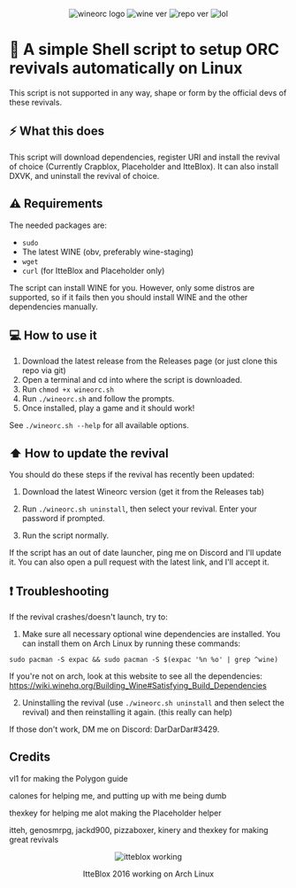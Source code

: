 <div align="center" class="tip" markdown="1" style>

![wineorc logo](https://raw.githubusercontent.com/DarDarDoor/Wineorc/main/photos/Wineorclogo.png)
![wine ver](https://img.shields.io/badge/wine-7.20-red) ![repo ver](https://img.shields.io/badge/Current%20version-2.6-success) ![lol](https://img.shields.io/badge/Pretty-cool-informational)
</div>

# 🍷 A simple Shell script to setup ORC revivals automatically on Linux

This script is not supported in any way, shape or form by the official devs of these revivals.

## ⚡ What this does
This script will download dependencies, register URI and install the revival of choice (Currently Crapblox, Placeholder and ItteBlox). It can also install DXVK, and uninstall the revival of choice.

## ⚠️ Requirements
The needed packages are:
- `sudo`
- The latest WINE (obv, preferably wine-staging)
- `wget`
- `curl` (for ItteBlox and Placeholder only)

The script can install WINE for you. However, only some distros are supported, so if it fails then you should install WINE and the other dependencies manually.

## 💻 How to use it

1. Download the latest release from the Releases page (or just clone this repo via git)
2. Open a terminal and cd into where the script is downloaded.
3. Run `chmod +x wineorc.sh`
4. Run `./wineorc.sh` and follow the prompts.
5. Once installed, play a game and it should work!

See `./wineorc.sh --help` for all available options.

## ⬆️ How to update the revival
You should do these steps if the revival has recently been updated:

1. Download the latest Wineorc version (get it from the Releases tab)

2. Run `./wineorc.sh uninstall`, then select your revival. Enter your password if prompted.

3. Run the script normally.

If the script has an out of date launcher, ping me on Discord and I'll update it. You can also open a pull request with the latest link, and I'll accept it.

## ❗ Troubleshooting
If the revival crashes/doesn't launch, try to:

1. Make sure all necessary optional wine dependencies are installed. You can install them on Arch Linux by running these commands:

`sudo pacman -S expac &&
sudo pacman -S $(expac '%n %o' | grep ^wine)`

If you're not on arch, look at this website to see all the dependencies: https://wiki.winehq.org/Building_Wine#Satisfying_Build_Dependencies

2. Uninstalling the revival (use `./wineorc.sh uninstall` and then select the revival) and then reinstalling it again. (this really can help)

If those don't work, DM me on Discord: DarDarDar#3429.

## Credits
vl1 for making the Polygon guide

calones for helping me, and putting up with me being dumb

thexkey for helping me alot making the Placeholder helper

itteh, genosmrpg, jackd900, pizzaboxer, kinery and thexkey for making great revivals


<div align="center" class="tip" markdown="1" style>

![itteblox working](https://raw.githubusercontent.com/DarDarDoor/Wineorc/main/photos/ittebloxlinux.png)

ItteBlox 2016 working on Arch Linux

</div>
